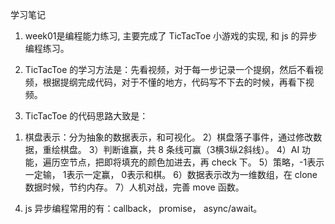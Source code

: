 学习笔记
1. week01是编程能力练习, 主要完成了 TicTacToe 小游戏的实现, 和 js 的异步编程练习。

2. TicTacToe 的学习方法是：先看视频，对于每一步记录一个提纲，然后不看视频，根据提纲完成代码，对于不懂的地方，代码写不下去的时候，再看下视频。

3. TicTacToe 的代码思路大致是：
  1) 棋盘表示：分为抽象的数据表示，和可视化。
  2）棋盘落子事件，通过修改数据，重绘棋盘。
  3）判断谁赢，共 8 条线可赢（3横3纵2斜线）。
  4）AI 功能，遍历空节点，把即将填充的颜色加进去，再 check 下。
  5）策略，-1表示一定输， 1表示一定赢， 0表示和棋。
  6）数据表示改为一维数组，在 clone 数据时候，节约内存。
  7）人机对战，完善 move 函数。

4. js 异步编程常用的有：callback， promise， async/await。
